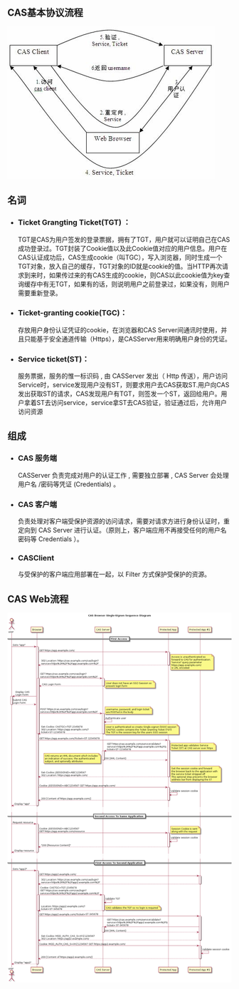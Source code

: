 ## CAS基本协议流程
![](img/base-protocol.png)
## 名词
 * ### Ticket Grangting Ticket(TGT) ：
   
    TGT是CAS为用户签发的登录票据，拥有了TGT，用户就可以证明自己在CAS成功登录过。TGT封装了Cookie值以及此Cookie值对应的用户信息。用户在CAS认证成功后，CAS生成cookie（叫TGC），写入浏览器，同时生成一个TGT对象，放入自己的缓存，TGT对象的ID就是cookie的值。当HTTP再次请求到来时，如果传过来的有CAS生成的cookie，则CAS以此cookie值为key查询缓存中有无TGT，如果有的话，则说明用户之前登录过，如果没有，则用户需要重新登录。

 * ### Ticket-granting cookie(TGC)：
    存放用户身份认证凭证的cookie，在浏览器和CAS Server间通讯时使用，并且只能基于安全通道传输（Https），是CASServer用来明确用户身份的凭证。

 * ### Service ticket(ST)：
    服务票据，服务的惟一标识码 , 由 CASServer 发出（ Http 传送），用户访问Service时，service发现用户没有ST，则要求用户去CAS获取ST.用户向CAS发出获取ST的请求，CAS发现用户有TGT，则签发一个ST，返回给用户。用户拿着ST去访问service，service拿ST去CAS验证，验证通过后，允许用户访问资源

## 组成

 * ### CAS 服务端
    CASServer 负责完成对用户的认证工作 , 需要独立部署 , CAS Server 会处理用户名 /密码等凭证 (Credentials) 。

 * ### CAS 客户端
    负责处理对客户端受保护资源的访问请求，需要对请求方进行身份认证时，重定向到 CAS Server 进行认证。（原则上，客户端应用不再接受任何的用户名密码等 Credentials ）。

 * ### CASClient 
    与受保护的客户端应用部署在一起，以 Filter 方式保护受保护的资源。

## CAS Web流程
![](img/flow-spec.png)





